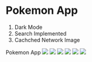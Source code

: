 # Pokemon App

<ol>
<li>Dark Mode</li>
<li>Search Implemented</li>
<li>Cachched Network Image</li>
</ol>

Pokemon App
![](screenshot/dashboard-dark.png)
![](screenshot/dashboard-light.png)
![](screenshot/pokemon-detail-dark.png)
![](screenshot/pokemon-detail-light.png)
![](screenshot/search-screen.png)
![](screenshot/splash.png)
